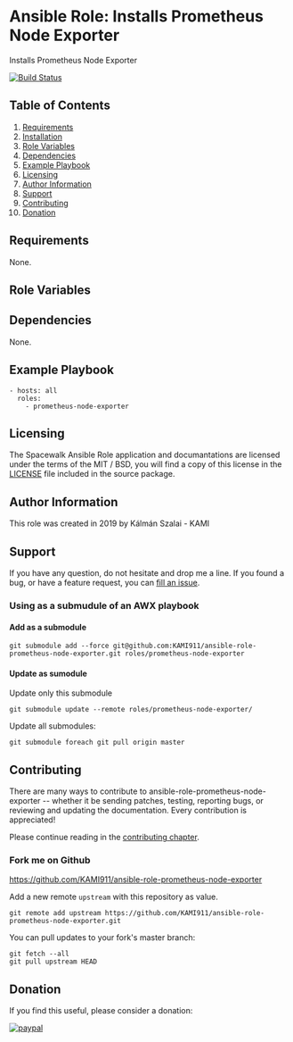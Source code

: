 # Ansible Role: Installs Prometheus Node Exporter

Installs Prometheus Node Exporter

[![Build Status](https://travis-ci.org/KAMI911/ansible-role-spcewalk.svg?branch=master)](https://travis-ci.org/KAMI911/ansible-role-prometheus-node-exporter)

## Table of Contents

1. [Requirements][Requirements]
2. [Installation][Installation]
3. [Role Variables][Role Variables]
4. [Dependencies][Dependencies]
5. [Example Playbook][Example Playbook]
6. [Licensing][Licensing]
7. [Author Information][Author Information]
8. [Support][Support]
9. [Contributing][Contributing]
10. [Donation][Donation]

## Requirements

None.

## Role Variables


## Dependencies

None.

## Example Playbook

    - hosts: all
      roles:
        - prometheus-node-exporter

## Licensing

The Spacewalk Ansible Role application and documantations are licensed under the terms of
the MIT / BSD, you will find a copy of this license in the
[LICENSE](LICENSE) file included in the source package.

## Author Information

This role was created in 2019 by Kálmán Szalai - KAMI

## Support

If you have any question, do not hesitate and drop me a line.
If you found a bug, or have a feature request, you can [fill an issue](https://github.com/KAMI911/ansible-role-prometheus-node-exporter/issues).

### Using as a submudule of an AWX playbook

#### Add as a submodule

```
git submodule add --force git@github.com:KAMI911/ansible-role-prometheus-node-exporter.git roles/prometheus-node-exporter
```

#### Update as sumodule

Update only this submodule

```
git submodule update --remote roles/prometheus-node-exporter/
```

Update all submodules:

```
git submodule foreach git pull origin master
```

## Contributing

There are many ways to contribute to ansible-role-prometheus-node-exporter -- whether it be sending patches,
testing, reporting bugs, or reviewing and updating the documentation. Every
contribution is appreciated!

Please continue reading in the [contributing chapter](CONTRIBUTING.md).

### Fork me on Github

https://github.com/KAMI911/ansible-role-prometheus-node-exporter

Add a new remote `upstream` with this repository as value.

```
git remote add upstream https://github.com/KAMI911/ansible-role-prometheus-node-exporter.git
```

You can pull updates to your fork's master branch:

```
git fetch --all
git pull upstream HEAD
```

## Donation

If you find this useful, please consider a donation:

[![paypal](https://www.paypalobjects.com/en_US/i/btn/btn_donateCC_LG.gif)](https://www.paypal.com/cgi-bin/webscr?cmd=_s-xclick&hosted_button_id=RLQZ58B26XSLA)

<!-- TOC URLs -->
[Requirements]: #requirements
[Installation]: #installation
[Role Variables]: #role_variables
[Dependencies]: #dependencies
[Example Playbook]: #example_playbook
[Licensing]: #licensing
[Author Information]: #author_information
[Support]: #support
[Contributing]: #contributing
[Donation]: #donation

